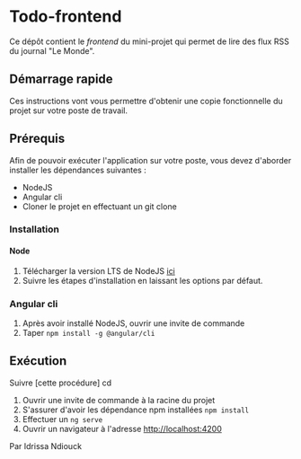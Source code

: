 # Todo-frontend
Ce dépôt contient le _frontend_ du mini-projet  qui permet de lire des flux RSS du journal "Le Monde".
 
## Démarrage rapide
Ces instructions vont vous permettre d'obtenir une copie fonctionnelle du projet sur votre poste de travail.

## Prérequis
Afin de pouvoir exécuter l'application sur votre poste, vous devez d'aborder installer les dépendances suivantes :
  * NodeJS
  * Angular cli
  * Cloner le projet en effectuant un git clone
### Installation
#### Node
  1. Télécharger la version LTS de NodeJS [ici](https://nodejs.org/fr/download/)
  2. Suivre les étapes d'installation en laissant les options par défaut.
 
### Angular cli
  1. Après avoir installé NodeJS, ouvrir une invite de commande
  2. Taper `npm install -g @angular/cli`

## Exécution
Suivre [cette procédure]
cd 

1. Ouvrir une invite de commande à la racine du projet
2. S'assurer d'avoir les dépendance npm installées `npm install`
3. Effectuer un `ng serve`
3. Ouvrir un navigateur à l'adresse [http://localhost:4200](http://localhost:4200)

Par Idrissa Ndiouck
